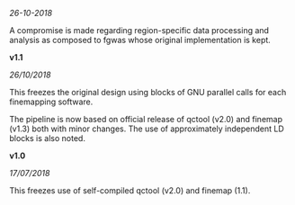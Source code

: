 *26-10-2018*

A compromise is made regarding region-specific data processing and analysis as composed to fgwas whose original implementation is kept.

**v1.1**

*26/10/2018*

This freezes the original design using blocks of GNU parallel calls for each finemapping software.

The pipeline is now based on official release of qctool (v2.0) and finemap (v1.3) both with minor changes. The use of approximately independent LD blocks is also noted.

**v1.0**

*17/07/2018*

This freezes use of self-compiled qctool (v2.0) and finemap (1.1).
